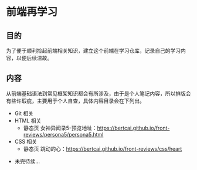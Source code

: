 # 前端再学习

## 目的

为了便于顺利捡起前端相关知识，建立这个前端在学习仓库，记录自己的学习内容，以便后续温故。

## 内容

从前端基础语法到常见框架知识都会有所涉及，由于是个人笔记内容，所以排版会有些许瑕疵，主要用于个人自查，具体内容目录会在下列出。

- Git 相关
- HTML 相关
  - 静态页 女神异闻录5-预览地址：https://bertcai.github.io/front-reviews/persona5/persona5.html
- CSS 相关
  - 静态页 跳动的心：https://bertcai.github.io/front-reviews/css/heart

* 未完待续...